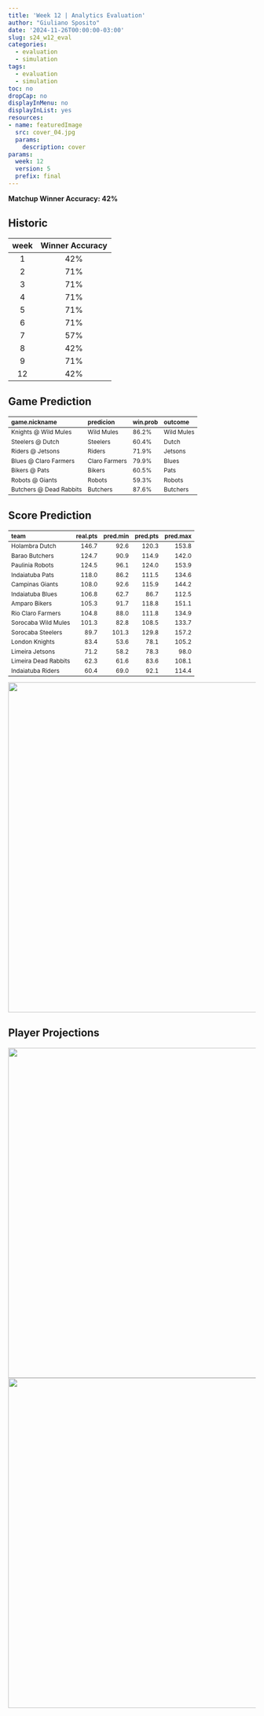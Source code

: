 ```yaml
---
title: 'Week 12 | Analytics Evaluation'
author: "Giuliano Sposito"
date: '2024-11-26T00:00:00-03:00'
slug: s24_w12_eval
categories:
  - evaluation
  - simulation
tags:
  - evaluation
  - simulation
toc: no
dropCap: no
displayInMenu: no
displayInList: yes
resources:
- name: featuredImage
  src: cover_04.jpg
  params:
    description: cover
params:
  week: 12
  version: 5
  prefix: final
---
```

<script src="{{< blogdown/postref >}}index_files/kePrint/kePrint.js"></script>
<link href="{{< blogdown/postref >}}index_files/lightable/lightable.css" rel="stylesheet" />
<script src="{{< blogdown/postref >}}index_files/kePrint/kePrint.js"></script>
<link href="{{< blogdown/postref >}}index_files/lightable/lightable.css" rel="stylesheet" />

**Matchup Winner Accuracy: 42%**

<!--more-->

## Historic

| week | Winner Accuracy |
|:----:|:---------------:|
| 1    |       42%       |
| 2    |       71%       |
| 3    |       71%       |
| 4    |       71%       |
| 5    |       71%       |
| 6    |       71%       |
| 7    |       57%       |
| 8    |       42%       |
| 9    |       71%       |
| 12   |       42%       |






## Game Prediction

<table class="table" style="font-size: 12px; margin-left: auto; margin-right: auto;">
 <thead>
  <tr>
   <th style="text-align:left;"> game.nickname </th>
   <th style="text-align:left;"> predicion </th>
   <th style="text-align:left;"> win.prob </th>
   <th style="text-align:left;"> outcome </th>
  </tr>
 </thead>
<tbody>
  <tr>
   <td style="text-align:left;"> Knights @ Wild Mules </td>
   <td style="text-align:left;"> Wild Mules </td>
   <td style="text-align:left;"> 86.2% </td>
   <td style="text-align:left;"> Wild Mules </td>
  </tr>
  <tr>
   <td style="text-align:left;"> Steelers @ Dutch </td>
   <td style="text-align:left;"> Steelers </td>
   <td style="text-align:left;"> 60.4% </td>
   <td style="text-align:left;"> Dutch </td>
  </tr>
  <tr>
   <td style="text-align:left;"> Riders @ Jetsons </td>
   <td style="text-align:left;"> Riders </td>
   <td style="text-align:left;"> 71.9% </td>
   <td style="text-align:left;"> Jetsons </td>
  </tr>
  <tr>
   <td style="text-align:left;"> Blues @ Claro Farmers </td>
   <td style="text-align:left;"> Claro Farmers </td>
   <td style="text-align:left;"> 79.9% </td>
   <td style="text-align:left;"> Blues </td>
  </tr>
  <tr>
   <td style="text-align:left;"> Bikers @ Pats </td>
   <td style="text-align:left;"> Bikers </td>
   <td style="text-align:left;"> 60.5% </td>
   <td style="text-align:left;"> Pats </td>
  </tr>
  <tr>
   <td style="text-align:left;"> Robots @ Giants </td>
   <td style="text-align:left;"> Robots </td>
   <td style="text-align:left;"> 59.3% </td>
   <td style="text-align:left;"> Robots </td>
  </tr>
  <tr>
   <td style="text-align:left;"> Butchers @ Dead Rabbits </td>
   <td style="text-align:left;"> Butchers </td>
   <td style="text-align:left;"> 87.6% </td>
   <td style="text-align:left;"> Butchers </td>
  </tr>
</tbody>
</table>


## Score Prediction

<table class="table" style="font-size: 12px; margin-left: auto; margin-right: auto;">
 <thead>
  <tr>
   <th style="text-align:left;"> team </th>
   <th style="text-align:right;"> real.pts </th>
   <th style="text-align:right;"> pred.min </th>
   <th style="text-align:right;"> pred.pts </th>
   <th style="text-align:right;"> pred.max </th>
  </tr>
 </thead>
<tbody>
  <tr>
   <td style="text-align:left;"> Holambra Dutch </td>
   <td style="text-align:right;"> 146.7 </td>
   <td style="text-align:right;"> 92.6 </td>
   <td style="text-align:right;"> 120.3 </td>
   <td style="text-align:right;"> 153.8 </td>
  </tr>
  <tr>
   <td style="text-align:left;"> Barao Butchers </td>
   <td style="text-align:right;"> 124.7 </td>
   <td style="text-align:right;"> 90.9 </td>
   <td style="text-align:right;"> 114.9 </td>
   <td style="text-align:right;"> 142.0 </td>
  </tr>
  <tr>
   <td style="text-align:left;"> Paulinia Robots </td>
   <td style="text-align:right;"> 124.5 </td>
   <td style="text-align:right;"> 96.1 </td>
   <td style="text-align:right;"> 124.0 </td>
   <td style="text-align:right;"> 153.9 </td>
  </tr>
  <tr>
   <td style="text-align:left;"> Indaiatuba Pats </td>
   <td style="text-align:right;"> 118.0 </td>
   <td style="text-align:right;"> 86.2 </td>
   <td style="text-align:right;"> 111.5 </td>
   <td style="text-align:right;"> 134.6 </td>
  </tr>
  <tr>
   <td style="text-align:left;"> Campinas Giants </td>
   <td style="text-align:right;"> 108.0 </td>
   <td style="text-align:right;"> 92.6 </td>
   <td style="text-align:right;"> 115.9 </td>
   <td style="text-align:right;"> 144.2 </td>
  </tr>
  <tr>
   <td style="text-align:left;"> Indaiatuba Blues </td>
   <td style="text-align:right;"> 106.8 </td>
   <td style="text-align:right;"> 62.7 </td>
   <td style="text-align:right;"> 86.7 </td>
   <td style="text-align:right;"> 112.5 </td>
  </tr>
  <tr>
   <td style="text-align:left;"> Amparo Bikers </td>
   <td style="text-align:right;"> 105.3 </td>
   <td style="text-align:right;"> 91.7 </td>
   <td style="text-align:right;"> 118.8 </td>
   <td style="text-align:right;"> 151.1 </td>
  </tr>
  <tr>
   <td style="text-align:left;"> Rio Claro Farmers </td>
   <td style="text-align:right;"> 104.8 </td>
   <td style="text-align:right;"> 88.0 </td>
   <td style="text-align:right;"> 111.8 </td>
   <td style="text-align:right;"> 134.9 </td>
  </tr>
  <tr>
   <td style="text-align:left;"> Sorocaba Wild Mules </td>
   <td style="text-align:right;"> 101.3 </td>
   <td style="text-align:right;"> 82.8 </td>
   <td style="text-align:right;"> 108.5 </td>
   <td style="text-align:right;"> 133.7 </td>
  </tr>
  <tr>
   <td style="text-align:left;"> Sorocaba Steelers </td>
   <td style="text-align:right;"> 89.7 </td>
   <td style="text-align:right;"> 101.3 </td>
   <td style="text-align:right;"> 129.8 </td>
   <td style="text-align:right;"> 157.2 </td>
  </tr>
  <tr>
   <td style="text-align:left;"> London Knights </td>
   <td style="text-align:right;"> 83.4 </td>
   <td style="text-align:right;"> 53.6 </td>
   <td style="text-align:right;"> 78.1 </td>
   <td style="text-align:right;"> 105.2 </td>
  </tr>
  <tr>
   <td style="text-align:left;"> Limeira Jetsons </td>
   <td style="text-align:right;"> 71.2 </td>
   <td style="text-align:right;"> 58.2 </td>
   <td style="text-align:right;"> 78.3 </td>
   <td style="text-align:right;"> 98.0 </td>
  </tr>
  <tr>
   <td style="text-align:left;"> Limeira Dead Rabbits </td>
   <td style="text-align:right;"> 62.3 </td>
   <td style="text-align:right;"> 61.6 </td>
   <td style="text-align:right;"> 83.6 </td>
   <td style="text-align:right;"> 108.1 </td>
  </tr>
  <tr>
   <td style="text-align:left;"> Indaiatuba Riders </td>
   <td style="text-align:right;"> 60.4 </td>
   <td style="text-align:right;"> 69.0 </td>
   <td style="text-align:right;"> 92.1 </td>
   <td style="text-align:right;"> 114.4 </td>
  </tr>
</tbody>
</table>


<img src="{{< blogdown/postref >}}index_files/figure-html/scoreChart-1.png" width="672" />

## Player Projections

<img src="{{< blogdown/postref >}}index_files/figure-html/pointsProj-1.png" width="672" />

<img src="{{< blogdown/postref >}}index_files/figure-html/projErrors-1.png" width="672" />

